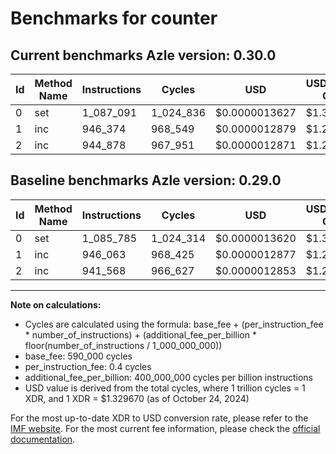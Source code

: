 # Benchmarks for counter

## Current benchmarks Azle version: 0.30.0

| Id  | Method Name | Instructions | Cycles    | USD           | USD/Million Calls | Change                          |
| --- | ----------- | ------------ | --------- | ------------- | ----------------- | ------------------------------- |
| 0   | set         | 1_087_091    | 1_024_836 | $0.0000013627 | $1.36             | <font color="red">+1_306</font> |
| 1   | inc         | 946_374      | 968_549   | $0.0000012879 | $1.28             | <font color="red">+311</font>   |
| 2   | inc         | 944_878      | 967_951   | $0.0000012871 | $1.28             | <font color="red">+3_310</font> |

## Baseline benchmarks Azle version: 0.29.0

| Id  | Method Name | Instructions | Cycles    | USD           | USD/Million Calls |
| --- | ----------- | ------------ | --------- | ------------- | ----------------- |
| 0   | set         | 1_085_785    | 1_024_314 | $0.0000013620 | $1.36             |
| 1   | inc         | 946_063      | 968_425   | $0.0000012877 | $1.28             |
| 2   | inc         | 941_568      | 966_627   | $0.0000012853 | $1.28             |

---

**Note on calculations:**

- Cycles are calculated using the formula: base_fee + (per_instruction_fee \* number_of_instructions) + (additional_fee_per_billion \* floor(number_of_instructions / 1_000_000_000))
- base_fee: 590_000 cycles
- per_instruction_fee: 0.4 cycles
- additional_fee_per_billion: 400_000_000 cycles per billion instructions
- USD value is derived from the total cycles, where 1 trillion cycles = 1 XDR, and 1 XDR = $1.329670 (as of October 24, 2024)

For the most up-to-date XDR to USD conversion rate, please refer to the [IMF website](https://www.imf.org/external/np/fin/data/rms_sdrv.aspx).
For the most current fee information, please check the [official documentation](https://internetcomputer.org/docs/current/developer-docs/gas-cost#execution).
